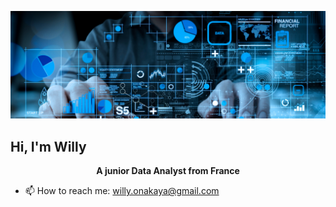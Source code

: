 ![Data Analytics Degree](https://github.com/OnakayaWilly/OnakayaWilly/blob/04eab1b276a8d83a2aa0445675d458ff81060760/data-analytics-degree.jpg?raw=true)

<p align="center">
  <h2>Hi, I'm Willy</h2>
</p>

<p align="center">
  <strong>A junior Data Analyst from France</strong>
</p>

- 📫 How to reach me: willy.onakaya@gmail.com


<!--
**OnakayaWilly/OnakayaWilly** is a ✨ _special_ ✨ repository because its `README.md` (this file) appears on your GitHub profile.
Here are some ideas to get you started:

- 🔭 I’m currently working on ...
- 🌱 I’m currently learning ...
- 👯 I’m looking to collaborate on ...
- 🤔 I’m looking for help with ...
- 💬 Ask me about ...
- 📫 How to reach me: willy.onakaya@gmail.com
- 😄 Pronouns: ...
- ⚡ Fun fact: ...
-->

